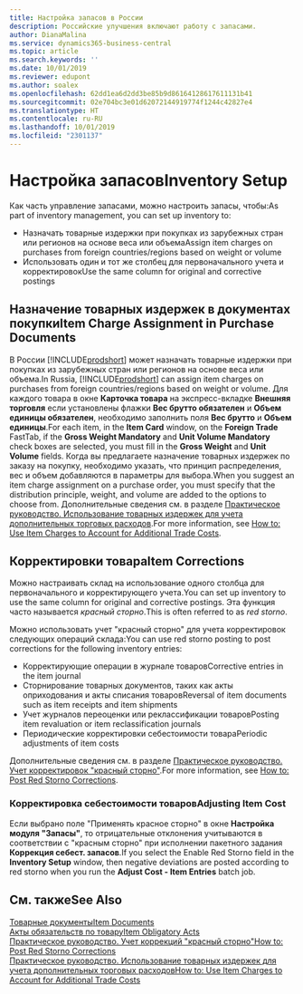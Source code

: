 ```yaml
---
title: Настройка запасов в России
description: Российские улучшения включают работу с запасами.
author: DianaMalina
ms.service: dynamics365-business-central
ms.topic: article
ms.search.keywords: ''
ms.date: 10/01/2019
ms.reviewer: edupont
ms.author: soalex
ms.openlocfilehash: 62dd1ea6d2dd3be85b9d86164128617611131b41
ms.sourcegitcommit: 02e704bc3e01d62072144919774f1244c42827e4
ms.translationtype: HT
ms.contentlocale: ru-RU
ms.lasthandoff: 10/01/2019
ms.locfileid: "2301137"
---
```

# <a name="inventory-setup"></a><span data-ttu-id="a6946-103">Настройка запасов</span><span class="sxs-lookup"><span data-stu-id="a6946-103">Inventory Setup</span></span>

<span data-ttu-id="a6946-104">Как часть управление запасами, можно настроить запасы, чтобы:</span><span class="sxs-lookup"><span data-stu-id="a6946-104">As part of inventory management, you can set up inventory to:</span></span> 

- <span data-ttu-id="a6946-105">Назначать товарные издержки при покупках из зарубежных стран или регионов на основе веса или объема</span><span class="sxs-lookup"><span data-stu-id="a6946-105">Assign item charges on purchases from foreign countries/regions based on weight or volume</span></span>
- <span data-ttu-id="a6946-106">Использовать один и тот же столбец для первоначального учета и корректировок</span><span class="sxs-lookup"><span data-stu-id="a6946-106">Use the same column for original and corrective postings</span></span>

## <a name="item-charge-assignment-in-purchase-documents"></a><span data-ttu-id="a6946-107">Назначение товарных издержек в документах покупки</span><span class="sxs-lookup"><span data-stu-id="a6946-107">Item Charge Assignment in Purchase Documents</span></span>

<span data-ttu-id="a6946-108">В России [!INCLUDE[prodshort](../../includes/prodshort.md)] может назначать товарные издержки при покупках из зарубежных стран или регионов на основе веса или объема.</span><span class="sxs-lookup"><span data-stu-id="a6946-108">In Russia, [!INCLUDE[prodshort](../../includes/prodshort.md)] can assign item charges on purchases from foreign countries/regions based on weight or volume.</span></span> <span data-ttu-id="a6946-109">Для каждого товара в окне **Карточка товара** на экспресс-вкладке **Внешняя торговля** если установлены флажки **Вес брутто обязателен** и **Объем единицы обязателен**, необходимо заполнить поля **Вес брутто** и **Объем единицы**.</span><span class="sxs-lookup"><span data-stu-id="a6946-109">For each item, in the **Item Card** window, on the **Foreign Trade** FastTab, if the **Gross Weight Mandatory** and **Unit Volume Mandatory** check boxes are selected, you must fill in the **Gross Weight** and **Unit Volume** fields.</span></span> <span data-ttu-id="a6946-110">Когда вы предлагаете назначение товарных издержек по заказу на покупку, необходимо указать, что принцип распределения, вес и объем добавляются в параметры для выбора.</span><span class="sxs-lookup"><span data-stu-id="a6946-110">When you suggest an item charge assignment on a purchase order, you must specify that the distribution principle, weight, and volume are added to the options to choose from.</span></span> <span data-ttu-id="a6946-111">Дополнительные сведения см. в разделе [Практическое руководство. Использование товарных издержек для учета дополнительных торговых расходов](../../payables-how-assign-item-charges.md).</span><span class="sxs-lookup"><span data-stu-id="a6946-111">For more information, see [How to: Use Item Charges to Account for Additional Trade Costs](../../payables-how-assign-item-charges.md).</span></span>

## <a name="item-corrections"></a><span data-ttu-id="a6946-112">Корректировки товара</span><span class="sxs-lookup"><span data-stu-id="a6946-112">Item Corrections</span></span>

<span data-ttu-id="a6946-113">Можно настраивать склад на использование одного столбца для первоначального и корректирующего учета.</span><span class="sxs-lookup"><span data-stu-id="a6946-113">You can set up inventory to use the same column for original and corrective postings.</span></span> <span data-ttu-id="a6946-114">Эта функция часто называется *красный сторно*.</span><span class="sxs-lookup"><span data-stu-id="a6946-114">This is often referred to as *red storno*.</span></span>

<span data-ttu-id="a6946-115">Можно использовать учет "красный сторно" для учета корректировок следующих операций склада:</span><span class="sxs-lookup"><span data-stu-id="a6946-115">You can use red storno posting to post corrections for the following inventory entries:</span></span>

- <span data-ttu-id="a6946-116">Корректирующие операции в журнале товаров</span><span class="sxs-lookup"><span data-stu-id="a6946-116">Corrective entries in the item journal</span></span>
- <span data-ttu-id="a6946-117">Сторнирование товарных документов, таких как акты оприходования и акты списания товаров</span><span class="sxs-lookup"><span data-stu-id="a6946-117">Reversal of item documents such as item receipts and item shipments</span></span>
- <span data-ttu-id="a6946-118">Учет журналов переоценки или реклассификации товаров</span><span class="sxs-lookup"><span data-stu-id="a6946-118">Posting item revaluation or item reclassification journals</span></span>
- <span data-ttu-id="a6946-119">Периодические корректировки себестоимости товара</span><span class="sxs-lookup"><span data-stu-id="a6946-119">Periodic adjustments of item costs</span></span>

<span data-ttu-id="a6946-120">Дополнительные сведения см. в разделе [Практическое руководство. Учет корректировок "красный сторно"](How-to-Post-Red-Storno-Corrections.md).</span><span class="sxs-lookup"><span data-stu-id="a6946-120">For more information, see [How to: Post Red Storno Corrections](How-to-Post-Red-Storno-Corrections.md).</span></span>

### <a name="adjusting-item-cost"></a><span data-ttu-id="a6946-121">Корректировка себестоимости товаров</span><span class="sxs-lookup"><span data-stu-id="a6946-121">Adjusting Item Cost</span></span>

<span data-ttu-id="a6946-122">Если выбрано поле "Применять красное сторно" в окне **Настройка модуля "Запасы"**, то отрицательные отклонения учитываются в соответствии с "красным сторно" при исполнении пакетного задания **Коррекция себест. запасов**.</span><span class="sxs-lookup"><span data-stu-id="a6946-122">If you select the Enable Red Storno field in the **Inventory Setup** window, then negative deviations are posted according to red storno when you run the **Adjust Cost - Item Entries** batch job.</span></span>

## <a name="see-also"></a><span data-ttu-id="a6946-123">См. также</span><span class="sxs-lookup"><span data-stu-id="a6946-123">See Also</span></span>

[<span data-ttu-id="a6946-124">Товарные документы</span><span class="sxs-lookup"><span data-stu-id="a6946-124">Item Documents</span></span>](Item-Documents.md)  
[<span data-ttu-id="a6946-125">Акты обязательств по товару</span><span class="sxs-lookup"><span data-stu-id="a6946-125">Item Obligatory Acts</span></span>](Item-Obligatory-Acts.md)  
[<span data-ttu-id="a6946-126">Практическое руководство. Учет коррекций "красный сторно"</span><span class="sxs-lookup"><span data-stu-id="a6946-126">How to: Post Red Storno Corrections</span></span>](How-to-Post-Red-Storno-Corrections.md)  
[<span data-ttu-id="a6946-127">Практическое руководство. Использование товарных издержек для учета дополнительных торговых расходов</span><span class="sxs-lookup"><span data-stu-id="a6946-127">How to: Use Item Charges to Account for Additional Trade Costs</span></span>](../../payables-how-assign-item-charges.md)  
